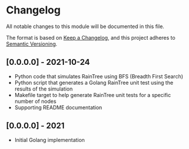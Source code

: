 # Changelog

All notable changes to this module will be documented in this file.

The format is based on [Keep a Changelog](https://keepachangelog.com/en/1.0.0/),
and this project adheres to [Semantic Versioning](https://semver.org/spec/v2.0.0.html).

## [0.0.0.0] - 2021-10-24

- Python code that simulates RainTree using BFS (Breadth First Search)
- Python script that generates a Golang RainTree unit test using the results of the simulation
- Makefile target to help generate RainTree unit tests for a specific number of nodes
- Supporting README documentation

## [0.0.0.0] - 2021

- Initial Golang implementation
